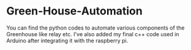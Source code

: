 # Green-House-Automation
You can find the python codes to automate various components of the Greenhouse like relay etc. I've also added my final c++ code used in Arduino after integrating it with the raspberry pi.
